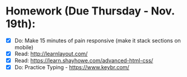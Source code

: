 # Homework (Due Thursday - Nov. 19th):

- [x] Do: Make 15 minutes of pain responsive (make it stack sections on mobile)
- [x] Read: http://learnlayout.com/
- [x] Read: https://learn.shayhowe.com/advanced-html-css/
- [x] Do: Practice Typing - https://www.keybr.com/
